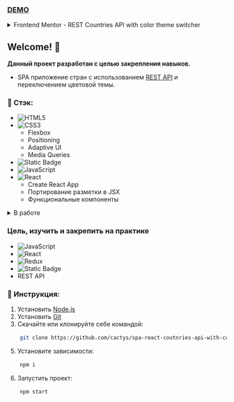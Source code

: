 ### [DEMO](https://spa-react-coutnries-api-with-color-theme.vercel.app/)

<details><summary><kpd> Frontend Mentor - REST Countries API with color theme switcher </kpd></summary><p align="center"><kpd> <img width="768" height="auto" align="center" alt="desktop preview" src="./design/desktop-preview.jpg"></img></kpd></p></details>

## Welcome! 👋

**Данный проект разработан с целью закрепления навыков.**

- SPA приложение стран с использованием [REST API](https://restcountries.com/#endpoints-all) и переключением цветовой темы.

### 🔨 Стэк:

- ![HTML5](https://img.shields.io/badge/html5-%23E34F26.svg?style=for-the-badge&logo=html5&logoColor=white)
- ![CSS3](https://img.shields.io/badge/css3-%231572B6.svg?style=for-the-badge&logo=css3&logoColor=white)
  - Flexbox
  - Positioning
  - Adaptive UI
  - Media Queries
- ![Static Badge](<https://img.shields.io/badge/styled-components?style=for-the-badge&logo=styled-components&logoColor=white&color=rgb(85%2C%2085%2C%2085)>)
- ![JavaScript](https://img.shields.io/badge/javascript-%23323330.svg?style=for-the-badge&logo=javascript&logoColor=%23F7DF1E)
- ![React](https://img.shields.io/badge/react-%2320232a.svg?style=for-the-badge&logo=react&logoColor=%2361DAFB)
  - Create React App
  - Портирование разметки в JSX
  - Функциональные компоненты

<details><summary><kpd>В работе</kpd></summary>

- ![Redux](https://img.shields.io/badge/redux-%23593d88.svg?style=for-the-badge&logo=redux&logoColor=white)
  - Slice
  </details>

### Цель, изучить и закрепить на практике

- ![JavaScript](https://img.shields.io/badge/javascript-%23323330.svg?style=for-the-badge&logo=javascript&logoColor=%23F7DF1E)
- ![React](https://img.shields.io/badge/react-%2320232a.svg?style=for-the-badge&logo=react&logoColor=%2361DAFB)
- ![Redux](https://img.shields.io/badge/redux-%23593d88.svg?style=for-the-badge&logo=redux&logoColor=white)
- ![Static Badge](<https://img.shields.io/badge/styled-components?style=for-the-badge&logo=styled-components&logoColor=white&color=rgb(85%2C%2085%2C%2085)>)
- REST API

### 🔧 Инструкция:

1. Установить [Node.js](https://nodejs.org/en/ 'ссылка на сайт Node.js')
2. Установить [Git](https://git-scm.com/ 'ссылка на сайт Git')
3. Скачайте или клонируйте себе командой:

```sh
    git clone https://github.com/cactys/spa-react-coutnries-api-with-color-theme.git
```

5. Установите зависимости:

```sh
    npm i
```

6. Запустить проект:

```sh
    npm start
```

